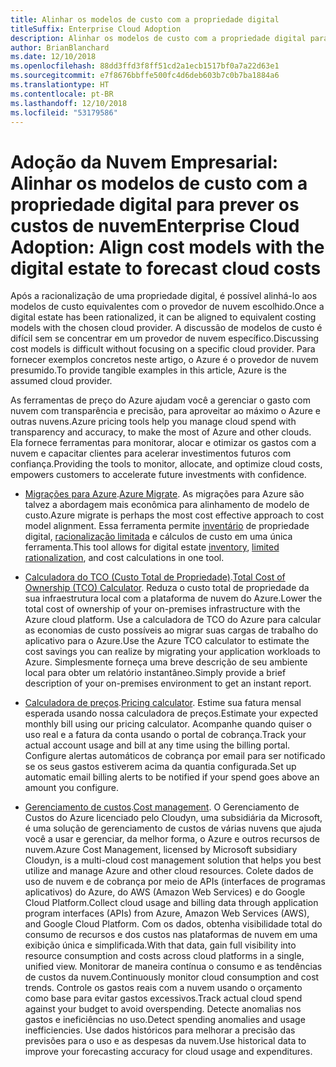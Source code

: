 ```yaml
---
title: Alinhar os modelos de custo com a propriedade digital
titleSuffix: Enterprise Cloud Adoption
description: Alinhar os modelos de custo com a propriedade digital para prever os custos de nuvem
author: BrianBlanchard
ms.date: 12/10/2018
ms.openlocfilehash: 88dd3ffd3f8ff51cd2a1ecb1517bf0a7a22d63e1
ms.sourcegitcommit: e7f8676bbffe500fc4d6deb603b7c0b7ba1884a6
ms.translationtype: HT
ms.contentlocale: pt-BR
ms.lasthandoff: 12/10/2018
ms.locfileid: "53179586"
---
```

# <a name="enterprise-cloud-adoption-align-cost-models-with-the-digital-estate-to-forecast-cloud-costs"></a><span data-ttu-id="d24af-103">Adoção da Nuvem Empresarial: Alinhar os modelos de custo com a propriedade digital para prever os custos de nuvem</span><span class="sxs-lookup"><span data-stu-id="d24af-103">Enterprise Cloud Adoption: Align cost models with the digital estate to forecast cloud costs</span></span>

<span data-ttu-id="d24af-104">Após a racionalização de uma propriedade digital, é possível alinhá-lo aos modelos de custo equivalentes com o provedor de nuvem escolhido.</span><span class="sxs-lookup"><span data-stu-id="d24af-104">Once a digital estate has been rationalized, it can be aligned to equivalent costing models with the chosen cloud provider.</span></span> <span data-ttu-id="d24af-105">A discussão de modelos de custo é difícil sem se concentrar em um provedor de nuvem específico.</span><span class="sxs-lookup"><span data-stu-id="d24af-105">Discussing cost models is difficult without focusing on a specific cloud provider.</span></span> <span data-ttu-id="d24af-106">Para fornecer exemplos concretos neste artigo, o Azure é o provedor de nuvem presumido.</span><span class="sxs-lookup"><span data-stu-id="d24af-106">To provide tangible examples in this article, Azure is the assumed cloud provider.</span></span>

<span data-ttu-id="d24af-107">As ferramentas de preço do Azure ajudam você a gerenciar o gasto com nuvem com transparência e precisão, para aproveitar ao máximo o Azure e outras nuvens.</span><span class="sxs-lookup"><span data-stu-id="d24af-107">Azure pricing tools help you manage cloud spend with transparency and accuracy, to make the most of Azure and other clouds.</span></span> <span data-ttu-id="d24af-108">Ela fornece ferramentas para monitorar, alocar e otimizar os gastos com a nuvem e capacitar clientes para acelerar investimentos futuros com confiança.</span><span class="sxs-lookup"><span data-stu-id="d24af-108">Providing the tools to monitor, allocate, and optimize cloud costs, empowers customers to accelerate future investments with confidence.</span></span>

- <span data-ttu-id="d24af-109">[Migrações para Azure](/azure/migrate/migrate-overview).</span><span class="sxs-lookup"><span data-stu-id="d24af-109">[Azure Migrate](/azure/migrate/migrate-overview).</span></span> <span data-ttu-id="d24af-110">As migrações para Azure são talvez a abordagem mais econômica para alinhamento de modelo de custo.</span><span class="sxs-lookup"><span data-stu-id="d24af-110">Azure migrate is perhaps the most cost effective approach to cost model alignment.</span></span> <span data-ttu-id="d24af-111">Essa ferramenta permite [inventário](inventory.md) de propriedade digital, [racionalização limitada](rationalize.md) e cálculos de custo em uma única ferramenta.</span><span class="sxs-lookup"><span data-stu-id="d24af-111">This tool allows for digital estate [inventory](inventory.md), [limited rationalization](rationalize.md), and cost calculations in one tool.</span></span>

- <span data-ttu-id="d24af-112">[Calculadora do TCO (Custo Total de Propriedade)](https://azure.com/tco).</span><span class="sxs-lookup"><span data-stu-id="d24af-112">[Total Cost of Ownership (TCO) Calculator](https://azure.com/tco).</span></span> <span data-ttu-id="d24af-113">Reduza o custo total de propriedade da sua infraestrutura local com a plataforma de nuvem do Azure.</span><span class="sxs-lookup"><span data-stu-id="d24af-113">Lower the total cost of ownership of your on-premises infrastructure with the Azure cloud platform.</span></span> <span data-ttu-id="d24af-114">Use a calculadora de TCO do Azure para calcular as economias de custo possíveis ao migrar suas cargas de trabalho do aplicativo para o Azure.</span><span class="sxs-lookup"><span data-stu-id="d24af-114">Use the Azure TCO calculator to estimate the cost savings you can realize by migrating your application workloads to Azure.</span></span> <span data-ttu-id="d24af-115">Simplesmente forneça uma breve descrição de seu ambiente local para obter um relatório instantâneo.</span><span class="sxs-lookup"><span data-stu-id="d24af-115">Simply provide a brief description of your on-premises environment to get an instant report.</span></span>

- <span data-ttu-id="d24af-116">[Calculadora de preços](https://azure.microsoft.com/en-in/pricing/).</span><span class="sxs-lookup"><span data-stu-id="d24af-116">[Pricing calculator](https://azure.microsoft.com/en-in/pricing/).</span></span> <span data-ttu-id="d24af-117">Estime sua fatura mensal esperada usando nossa calculadora de preços.</span><span class="sxs-lookup"><span data-stu-id="d24af-117">Estimate your expected monthly bill using our pricing calculator.</span></span> <span data-ttu-id="d24af-118">Acompanhe quando quiser o uso real e a fatura da conta usando o portal de cobrança.</span><span class="sxs-lookup"><span data-stu-id="d24af-118">Track your actual account usage and bill at any time using the billing portal.</span></span> <span data-ttu-id="d24af-119">Configure alertas automáticos de cobrança por email para ser notificado se os seus gastos estiverem acima da quantia configurada.</span><span class="sxs-lookup"><span data-stu-id="d24af-119">Set up automatic email billing alerts to be notified if your spend goes above an amount you configure.</span></span>

- <span data-ttu-id="d24af-120">[Gerenciamento de custos](https://azure.microsoft.com/en-in/services/cost-management/).</span><span class="sxs-lookup"><span data-stu-id="d24af-120">[Cost management](https://azure.microsoft.com/en-in/services/cost-management/).</span></span> <span data-ttu-id="d24af-121">O Gerenciamento de Custos do Azure licenciado pelo Cloudyn, uma subsidiária da Microsoft, é uma solução de gerenciamento de custos de várias nuvens que ajuda você a usar e gerenciar, da melhor forma, o Azure e outros recursos de nuvem.</span><span class="sxs-lookup"><span data-stu-id="d24af-121">Azure Cost Management, licensed by Microsoft subsidiary Cloudyn, is a multi-cloud cost management solution that helps you best utilize and manage Azure and other cloud resources.</span></span> <span data-ttu-id="d24af-122">Colete dados de uso de nuvem e de cobrança por meio de APIs (interfaces de programas aplicativos) do Azure, do AWS (Amazon Web Services) e do Google Cloud Platform.</span><span class="sxs-lookup"><span data-stu-id="d24af-122">Collect cloud usage and billing data through application program interfaces (APIs) from Azure, Amazon Web Services (AWS), and Google Cloud Platform.</span></span> <span data-ttu-id="d24af-123">Com os dados, obtenha visibilidade total do consumo de recursos e dos custos nas plataformas de nuvem em uma exibição única e simplificada.</span><span class="sxs-lookup"><span data-stu-id="d24af-123">With that data, gain full visibility into resource consumption and costs across cloud platforms in a single, unified view.</span></span> <span data-ttu-id="d24af-124">Monitorar de maneira contínua o consumo e as tendências de custos da nuvem.</span><span class="sxs-lookup"><span data-stu-id="d24af-124">Continuously monitor cloud consumption and cost trends.</span></span> <span data-ttu-id="d24af-125">Controle os gastos reais com a nuvem usando o orçamento como base para evitar gastos excessivos.</span><span class="sxs-lookup"><span data-stu-id="d24af-125">Track actual cloud spend against your budget to avoid overspending.</span></span> <span data-ttu-id="d24af-126">Detecte anomalias nos gastos e ineficiências no uso.</span><span class="sxs-lookup"><span data-stu-id="d24af-126">Detect spending anomalies and usage inefficiencies.</span></span> <span data-ttu-id="d24af-127">Use dados históricos para melhorar a precisão das previsões para o uso e as despesas da nuvem.</span><span class="sxs-lookup"><span data-stu-id="d24af-127">Use historical data to improve your forecasting accuracy for cloud usage and expenditures.</span></span>
